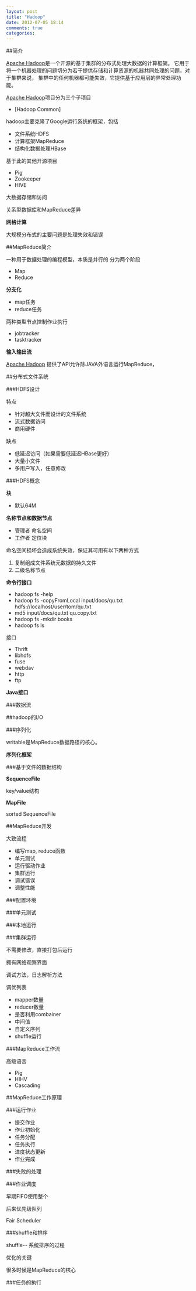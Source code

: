 ```yaml
---
layout: post
title: "Hadoop"
date: 2012-07-05 18:14
comments: true
categories: 
---
```


##简介

[Apache Hadoop][#refhadoop]是一个开源的基于集群的分布式处理大数据的计算框架。
它用于将一个机器处理的问题切分为若干提供存储和计算资源的机器共同处理的问题，对于集群来说，
集群中的任何机器都可能失效，它提供基于应用层的异常处理功能。

[Apache Hadoop][#refhadoop]项目分为三个子项目
 
- [Hadoop Common]


[#refhadoop]: http://hadoop.apache.org/

hadoop主要克隆了Google运行系统的框架，包括

- 文件系统HDFS
- 计算框架MapReduce
- 结构化数据处理HBase

基于此的其他开源项目

- Pig
- Zookeeper
- HIVE

大数据存储和访问

关系型数据库和MapReduce差异

**网格计算**

大规模分布式的主要问题是处理失效和错误


##MapReduce简介

一种用于数据处理的编程模型，本质是并行的
分为两个阶段

- Map
- Reduce


**分支化**

- map任务
- reduce任务

两种类型节点控制作业执行

- jobtracker
- tasktracker


**输入输出流**

[Apache Hadoop][#refhadoop] 提供了API允许除JAVA外语言运行MapReduce，



##分布式文件系统

###HDFS设计

特点

- 针对超大文件而设计的文件系统
- 流式数据访问
- 商用硬件

缺点

- 低延迟访问（如果需要低延迟HBase更好）
- 大量小文件
- 多用户写入，任意修改

###HDFS概念

**块**

- 默认64M

**名称节点和数据节点**

- 管理者  命名空间
- 工作者  定位块

命名空间损坏会造成系统失效，保证其可用有以下两种方式

1. 复制组成文件系统元数据的持久文件
2. 二级名称节点

**命令行接口**

- hadoop fs -help
- hadoop fs -copyFromLocal input/docs/qu.txt hdfs://localhost/user/tom/qu.txt
- md5 input/docs/qu.txt qu.copy.txt
- hadoop fs -mkdir books
- hadoop fs ls

接口

- Thrift
- libhdfs
- fuse
- webdav
- http
- ftp

**Java接口**

###数据流


##hadoop的I/O

###序列化

writable是MapReduce数据路径的核心。


**序列化框架**

###基于文件的数据结构

**SequenceFile**

key/value结构


**MapFile**

sorted SequenceFile



##MapReduce开发

大致流程

- 编写map, reduce函数
- 单元测试
- 运行驱动作业
- 集群运行
- 调试错误
- 调整性能

###配置环境

###单元测试

###本地运行

###集群运行

不需要修改，直接打包后运行

拥有网络观察界面

调试方法，日志解析方法

调优列表

- mapper数量
- reducer数量
- 是否利用combainer
- 中间值
- 自定义序列
- shuffle运行


###MapReduce工作流

高级语言

- Pig
- HIHV
- Cascading

##MapReduce工作原理

###运行作业

- 提交作业
- 作业初始化
- 任务分配
- 任务执行
- 进度状态更新
- 作业完成

###失败的处理

###作业调度

早期FIFO使用整个

后来优先级队列

Fair Scheduler

###shuffle和排序

shuffle-- 系统排序的过程

优化的关键

很多时候是MapReduce的核心

###任务的执行


